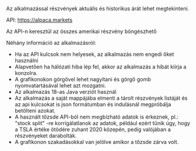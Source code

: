 Az alkalmazással részvények aktuális és historikus árát lehet megtekinteni.

API: https://alpaca.markets

Az API-n keresztül az összes amerikai részvény böngészhető

Néhány információ az alkalmazásról:
- Ha az API kulcsok nem helyesek, az alkalmazás nem engedi őket használni
- Alapvetően ha hálózati hiba lép fel, akkor az alkalmazás a hibát kiírja a konzolra.
- A grafikonokon görgővel lehet nagyítani és görgő gomb nyomvatartásával lehet azt mozgatni.
- Az alkalmazás 18-as Java verziót használ
- Az alkalmazás a saját mappájába elmenti a tárolt részvények listáját és az api kulcsokat is json formátumban és indulásnál megpróbálja betölteni azokat.
- A használt tőzsde API-ból nem megbízható adatok is érkeznek, pl.: "stock split" -re korrigálatlanok az adatok, például ezért tűnik úgy, hogy a TSLA értéke ötödére zuhant 2020 közepén, pedig valójában a részvényeket darabolták.
- A grafikonon szakadásokkal van jelölve amikor a tőzsde zárva volt.